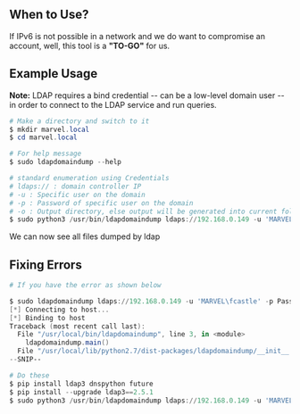 
## **When to Use?**

If IPv6 is not possible in a network and we do want to compromise an account, well, this tool is a **"TO-GO"** for us.



## **Example Usage**

**Note:** LDAP requires a bind credential -- can be a low-level domain user -- in order to connect to the LDAP service and run queries.

```powershell
# Make a directory and switch to it
$ mkdir marvel.local
$ cd marvel.local

# For help message
$ sudo ldapdomaindump --help 

# standard enumeration using Credentials
# ldaps:// : domain controller IP
# -u : Specific user on the domain
# -p : Password of specific user on the domain
# -o : Output directory, else output will be generated into current folder
$ sudo python3 /usr/bin/ldapdomaindump ldaps://192.168.0.149 -u 'MARVEL\fcastle' -p Password1 -o /tmp
```



We can now see all files dumped by ldap


## **Fixing Errors**

```powershell
# If you have the error as shown below

$ sudo ldapdomaindump ldaps://192.168.0.149 -u 'MARVEL\fcastle' -p Password1
[*] Connecting to host...
[*] Binding to host
Traceback (most recent call last):
  File "/usr/local/bin/ldapdomaindump", line 3, in <module>
    ldapdomaindump.main()
  File "/usr/local/lib/python2.7/dist-packages/ldapdomaindump/__init__.py", line 940, in main
--SNIP--

# Do these
$ pip install ldap3 dnspython future
$ pip install --upgrade ldap3==2.5.1
$ sudo python3 /usr/bin/ldapdomaindump ldaps://192.168.0.149 -u 'MARVEL\fcastle' -p Password1
```